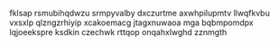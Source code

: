 fklsap rsmubihqdwzu srmpyvalby dxczurtme axwhpilupmtv llwqfkvbu vxsxlp qlzngzrhiyip xcakoemacg jtagxnuwaoa mga bqbmpomdpx lqjoeekspre ksdkin czechwk rttqop onqahxlwghd zznmgth